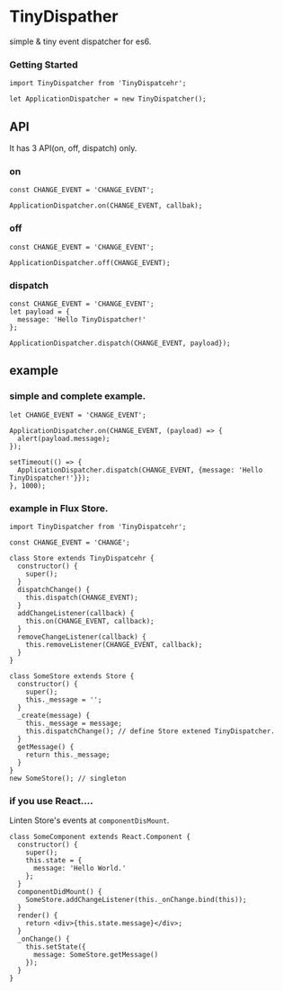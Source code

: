 # TinyDispather
simple &amp; tiny event dispatcher for es6.

### Getting Started

```
import TinyDispatcher from 'TinyDispatcehr';

let ApplicationDispatcher = new TinyDispatcher();
```

## API
It has 3 API(on, off, dispatch) only.

### on

```
const CHANGE_EVENT = 'CHANGE_EVENT';

ApplicationDispatcher.on(CHANGE_EVENT, callbak);
```

### off

```
const CHANGE_EVENT = 'CHANGE_EVENT';

ApplicationDispatcher.off(CHANGE_EVENT);
```

### dispatch

```
const CHANGE_EVENT = 'CHANGE_EVENT';
let payload = {
  message: 'Hello TinyDispatcher!'
};

ApplicationDispatcher.dispatch(CHANGE_EVENT, payload});
```

## example

### simple and complete example.

```
let CHANGE_EVENT = 'CHANGE_EVENT';

ApplicationDispatcher.on(CHANGE_EVENT, (payload) => {
  alert(payload.message);
});

setTimeout(() => {
  ApplicationDispatcher.dispatch(CHANGE_EVENT, {message: 'Hello TinyDispatcher!'}});
}, 1000);
```

### example in Flux Store.
```
import TinyDispatcher from 'TinyDispatcehr';

const CHANGE_EVENT = 'CHANGE';

class Store extends TinyDispatcehr {
  constructor() {
    super();
  }
  dispatchChange() {
    this.dispatch(CHANGE_EVENT);
  }
  addChangeListener(callback) {
    this.on(CHANGE_EVENT, callback);
  }
  removeChangeListener(callback) {
    this.removeListener(CHANGE_EVENT, callback);
  }
}

class SomeStore extends Store {
  constructor() {
    super();
    this._message = '';
  }
  _create(message) {
    this._message = message;
    this.dispatchChange(); // define Store extened TinyDispatcher.
  }
  getMessage() {
    return this._message;
  }
}
new SomeStore(); // singleton
```


### if you use React....
Linten Store's events at ```componentDisMount```.
```
class SomeComponent extends React.Component {
  constructor() {
    super();
    this.state = {
      message: 'Hello World.'
    };
  }
  componentDidMount() {
    SomeStore.addChangeListener(this._onChange.bind(this));
  }
  render() {
    return <div>{this.state.message}</div>;
  }
  _onChange() {
    this.setState({
      message: SomeStore.getMessage()
    });
  }
}
```

